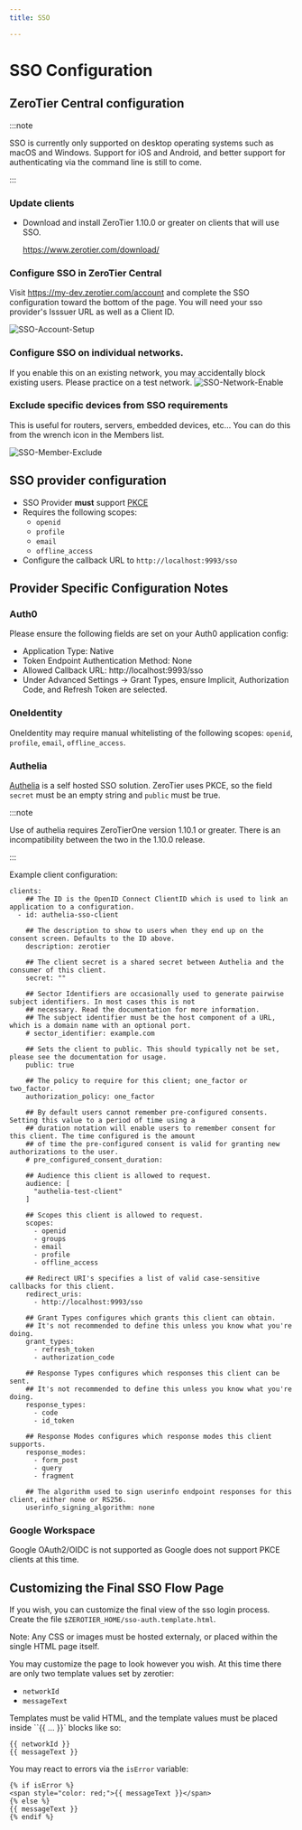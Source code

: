 ```yaml
---
title: SSO

---
```


SSO Configuration
=====


## ZeroTier Central configuration

:::note

SSO is currently only supported on desktop operating systems such as macOS and Windows. Support for iOS and Android, and better support for authenticating via the command line is still to come.

:::

### Update clients
- Download and install ZeroTier 1.10.0 or greater on clients that will use SSO.

    https://www.zerotier.com/download/
    

### Configure SSO in ZeroTier Central 
Visit https://my-dev.zerotier.com/account and complete the SSO configuration toward the bottom of the page. You will need your sso provider's Isssuer URL as well as a Client ID.

![SSO-Account-Setup](/img/sso-account-setup.png)


### Configure SSO on individual networks. 
If you enable this on an existing network, you may accidentally block existing users. Please practice on a test network.
![SSO-Network-Enable](/img/sso-network-enable.png)


### Exclude specific devices from SSO requirements
This is useful for routers, servers, embedded devices, etc…
You can do this from the wrench icon in the Members list.

![SSO-Member-Exclude](/img/sso-member-exclude.png)

## SSO provider configuration

* SSO Provider **must** support [PKCE](https://oauth.net/2/pkce/)
* Requires the following scopes:
  * `openid`
  * `profile`
  * `email`
  * `offline_access`
* Configure the callback URL to `http://localhost:9993/sso`


## Provider Specific Configuration Notes

### Auth0 
Please ensure the following fields are set on your Auth0 application config:
- Application Type:  Native
- Token Endpoint Authentication Method: None
- Allowed Callback URL: http://localhost:9993/sso
- Under Advanced Settings -> Grant Types, ensure Implicit, Authorization Code, and Refresh Token are selected.

### OneIdentity
OneIdentity may require manual whitelisting of the following scopes: `openid`, `profile`, `email`, `offline_access`.

### Authelia

[Authelia](https://www.authelia.com/) is a self hosted SSO solution. ZeroTier uses PKCE, so the field `secret` must be an empty string and `public` must be true.
    
:::note 

Use of authelia requires ZeroTierOne version 1.10.1 or greater.  There is an incompatibility between the two in the 1.10.0 release.

:::

Example client configuration:

    clients:
        ## The ID is the OpenID Connect ClientID which is used to link an application to a configuration.
      - id: authelia-sso-client

        ## The description to show to users when they end up on the consent screen. Defaults to the ID above.
        description: zerotier

        ## The client secret is a shared secret between Authelia and the consumer of this client.
        secret: ""

        ## Sector Identifiers are occasionally used to generate pairwise subject identifiers. In most cases this is not
        ## necessary. Read the documentation for more information.
        ## The subject identifier must be the host component of a URL, which is a domain name with an optional port.
        # sector_identifier: example.com

        ## Sets the client to public. This should typically not be set, please see the documentation for usage.
        public: true

        ## The policy to require for this client; one_factor or two_factor.
        authorization_policy: one_factor

        ## By default users cannot remember pre-configured consents. Setting this value to a period of time using a
        ## duration notation will enable users to remember consent for this client. The time configured is the amount
        ## of time the pre-configured consent is valid for granting new authorizations to the user.
        # pre_configured_consent_duration:

        ## Audience this client is allowed to request.
        audience: [
          "authelia-test-client"
        ]

        ## Scopes this client is allowed to request.
        scopes:
          - openid
          - groups
          - email
          - profile
          - offline_access

        ## Redirect URI's specifies a list of valid case-sensitive callbacks for this client.
        redirect_uris:
          - http://localhost:9993/sso

        ## Grant Types configures which grants this client can obtain.
        ## It's not recommended to define this unless you know what you're doing.
        grant_types:
          - refresh_token
          - authorization_code

        ## Response Types configures which responses this client can be sent.
        ## It's not recommended to define this unless you know what you're doing.
        response_types:
          - code
          - id_token

        ## Response Modes configures which response modes this client supports.
        response_modes:
          - form_post
          - query
          - fragment

        ## The algorithm used to sign userinfo endpoint responses for this client, either none or RS256.
        userinfo_signing_algorithm: none

### Google Workspace
Google OAuth2/OIDC is not supported as Google does not support PKCE clients at this time.

## Customizing the Final SSO Flow Page

If you wish, you can customize the final view of the sso login process. 
Create the file `$ZEROTIER_HOME/sso-auth.template.html`. 

Note: Any CSS or images must be hosted externaly, or placed within the single HTML page itself.

You may customize the page to look however you wish. At this time there
are only two template values set by zerotier:
- `networkId`
- `messageText`

Templates must be valid HTML, and the template values must be placed inside ``{{ ...  }}` blocks like so:

    {{ networkId }}
    {{ messageText }}

You may react to errors via the `isError` variable:

    {% if isError %}
    <span style="color: red;">{{ messageText }}</span>
    {% else %}
    {{ messageText }}
    {% endif %}

